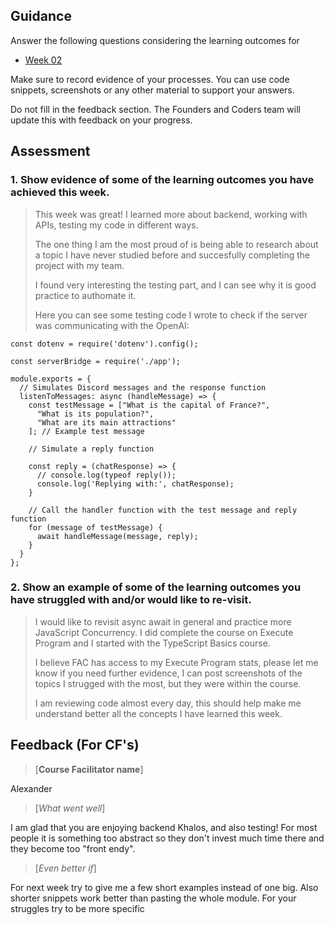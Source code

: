 ## Guidance
Answer the following questions considering the learning outcomes for
- [Week 02](https://learn.foundersandcoders.com/course/syllabus/developer/week02-project02-chatbot/learning-outcomes/)

Make sure to record evidence of your processes. You can use code snippets, screenshots or any other material to support your answers.

Do not fill in the feedback section. The Founders and Coders team will update this with feedback on your progress.

## Assessment
 ### 1. Show evidence of some of the learning outcomes you have achieved this week.
> This week was great! I learned more about backend, working with APIs, testing my code in different ways.
> 
> The one thing I am the most proud of is being able to research about a topic I have never studied before and succesfully completing the project with my team.
> 
> I found very interesting the testing part, and I can see why it is good practice to authomate it.
> 
> Here you can see some testing code I wrote to check if the server was communicating with the OpenAI:
>
```
const dotenv = require('dotenv').config();

const serverBridge = require('./app');

module.exports = {
  // Simulates Discord messages and the response function
  listenToMessages: async (handleMessage) => {
    const testMessage = ["What is the capital of France?",
      "What is its population?",
      "What are its main attractions"
    ]; // Example test message

    // Simulate a reply function

    const reply = (chatResponse) => {
      // console.log(typeof reply());
      console.log('Replying with:', chatResponse);
    }

    // Call the handler function with the test message and reply function
    for (message of testMessage) {
      await handleMessage(message, reply);
    }
  }
};
```


 ### 2. Show an example of some of the learning outcomes you have struggled with and/or would like to re-visit.
> I would like to revisit async await in general and practice more JavaScript Concurrency. I did complete the course on Execute Program and I started with the TypeScript Basics course. 
>
> I believe FAC has access to my Execute Program stats, please let me know if you need further evidence, I can post screenshots of the topics I strugged with the most, but they were within the course.
>
> I am reviewing code almost every day, this should help make me understand better all the concepts I have learned this week.

## Feedback (For CF's)
> [**Course Facilitator name**]

Alexander

> [*What went well*]

I am glad that you are enjoying backend Khalos, and also testing! For most people it is something too abstract so they don't invest much time there and they become too "front endy".

> [*Even better if*]

For next week try to give me a few short examples instead of one big. Also shorter snippets work better than pasting the whole module. For your struggles try to be more specific
